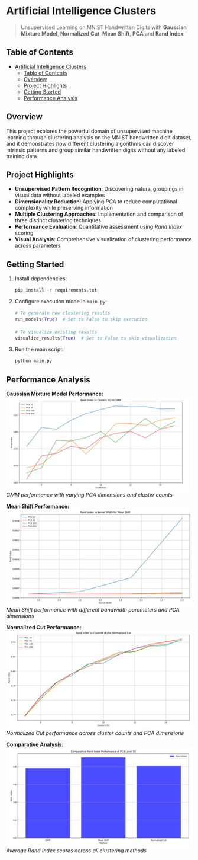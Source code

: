 # Artificial Intelligence Clusters

> Unsupervised Learning on MNIST Handwritten Digits with **Gaussian Mixture Model**, **Normalized Cut**, **Mean Shift**, **PCA** and **Rand Index**

## Table of Contents

- [Artificial Intelligence Clusters](#artificial-intelligence-clusters)
  - [Table of Contents](#table-of-contents)
  - [Overview](#overview)
  - [Project Highlights](#project-highlights)
  - [Getting Started](#getting-started)
  - [Performance Analysis](#performance-analysis)

## Overview

This project explores the powerful domain of unsupervised machine learning through clustering analysis on the MNIST handwritten digit dataset, and it demonstrates how different clustering algorithms can discover intrinsic patterns and group similar handwritten digits without any labeled training data.

## Project Highlights

- **Unsupervised Pattern Recognition**: Discovering natural groupings in visual data without labeled examples
- **Dimensionality Reduction**: Applying *PCA* to reduce computational complexity while preserving information
- **Multiple Clustering Approaches**: Implementation and comparison of three distinct clustering techniques
- **Performance Evaluation**: Quantitative assessment using *Rand Index* scoring
- **Visual Analysis**: Comprehensive visualization of clustering performance across parameters


## Getting Started

1. Install dependencies:
   ```bash
   pip install -r requirements.txt
   ```
2. Configure execution mode in `main.py`:
   ```python
   # To generate new clustering results
   run_models(True)  # Set to False to skip execution
   
   # To visualize existing results
   visualize_results(True)  # Set to False to skip visualization
   ```
3. Run the main script:
   ```bash
   python main.py
   ```

## Performance Analysis

**Gaussian Mixture Model Performance:**
![gmm-visualization](output/visualization/gmm_rand_index.PNG)
*GMM performance with varying PCA dimensions and cluster counts*

**Mean Shift Performance:**
![mean-shift-performance](output/visualization/mean_shift_rand_index.PNG)
*Mean Shift performance with different bandwidth parameters and PCA dimensions*

**Normalized Cut Performance:**
![normalized-cut-performance](output/visualization/normalized_cut_rand_index.PNG)
*Normalized Cut performance across cluster counts and PCA dimensions*

**Comparative Analysis:**
![average-performances](output/visualization/rand_index_method_avg_comparison.PNG)
*Average Rand Index scores across all clustering methods*
